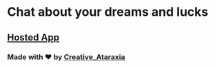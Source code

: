 # Chat about your dreams and lucks

## [Hosted App](https://dreamchat.streamlit.app/)

### Made with ❤️ by [Creative_Ataraxia](https://github.com/Creative-Ataraxia?tab=repositories)